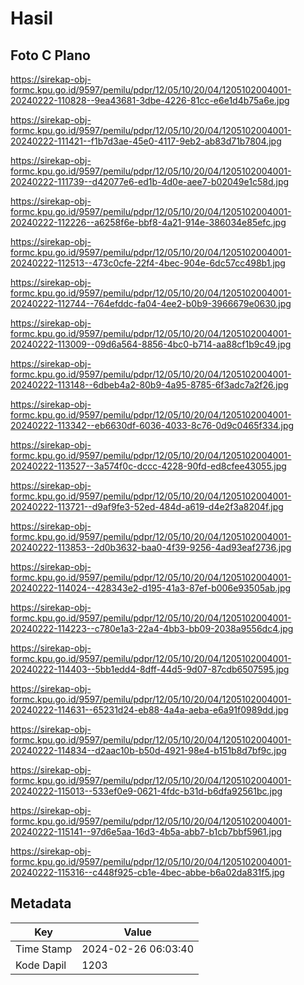 # Hasil

## Foto C Plano

https://sirekap-obj-formc.kpu.go.id/9597/pemilu/pdpr/12/05/10/20/04/1205102004001-20240222-110828--9ea43681-3dbe-4226-81cc-e6e1d4b75a6e.jpg

https://sirekap-obj-formc.kpu.go.id/9597/pemilu/pdpr/12/05/10/20/04/1205102004001-20240222-111421--f1b7d3ae-45e0-4117-9eb2-ab83d71b7804.jpg

https://sirekap-obj-formc.kpu.go.id/9597/pemilu/pdpr/12/05/10/20/04/1205102004001-20240222-111739--d42077e6-ed1b-4d0e-aee7-b02049e1c58d.jpg

https://sirekap-obj-formc.kpu.go.id/9597/pemilu/pdpr/12/05/10/20/04/1205102004001-20240222-112226--a6258f6e-bbf8-4a21-914e-386034e85efc.jpg

https://sirekap-obj-formc.kpu.go.id/9597/pemilu/pdpr/12/05/10/20/04/1205102004001-20240222-112513--473c0cfe-22f4-4bec-904e-6dc57cc498b1.jpg

https://sirekap-obj-formc.kpu.go.id/9597/pemilu/pdpr/12/05/10/20/04/1205102004001-20240222-112744--764efddc-fa04-4ee2-b0b9-3966679e0630.jpg

https://sirekap-obj-formc.kpu.go.id/9597/pemilu/pdpr/12/05/10/20/04/1205102004001-20240222-113009--09d6a564-8856-4bc0-b714-aa88cf1b9c49.jpg

https://sirekap-obj-formc.kpu.go.id/9597/pemilu/pdpr/12/05/10/20/04/1205102004001-20240222-113148--6dbeb4a2-80b9-4a95-8785-6f3adc7a2f26.jpg

https://sirekap-obj-formc.kpu.go.id/9597/pemilu/pdpr/12/05/10/20/04/1205102004001-20240222-113342--eb6630df-6036-4033-8c76-0d9c0465f334.jpg

https://sirekap-obj-formc.kpu.go.id/9597/pemilu/pdpr/12/05/10/20/04/1205102004001-20240222-113527--3a574f0c-dccc-4228-90fd-ed8cfee43055.jpg

https://sirekap-obj-formc.kpu.go.id/9597/pemilu/pdpr/12/05/10/20/04/1205102004001-20240222-113721--d9af9fe3-52ed-484d-a619-d4e2f3a8204f.jpg

https://sirekap-obj-formc.kpu.go.id/9597/pemilu/pdpr/12/05/10/20/04/1205102004001-20240222-113853--2d0b3632-baa0-4f39-9256-4ad93eaf2736.jpg

https://sirekap-obj-formc.kpu.go.id/9597/pemilu/pdpr/12/05/10/20/04/1205102004001-20240222-114024--428343e2-d195-41a3-87ef-b006e93505ab.jpg

https://sirekap-obj-formc.kpu.go.id/9597/pemilu/pdpr/12/05/10/20/04/1205102004001-20240222-114223--c780e1a3-22a4-4bb3-bb09-2038a9556dc4.jpg

https://sirekap-obj-formc.kpu.go.id/9597/pemilu/pdpr/12/05/10/20/04/1205102004001-20240222-114403--5bb1edd4-8dff-44d5-9d07-87cdb6507595.jpg

https://sirekap-obj-formc.kpu.go.id/9597/pemilu/pdpr/12/05/10/20/04/1205102004001-20240222-114631--65231d24-eb88-4a4a-aeba-e6a91f0989dd.jpg

https://sirekap-obj-formc.kpu.go.id/9597/pemilu/pdpr/12/05/10/20/04/1205102004001-20240222-114834--d2aac10b-b50d-4921-98e4-b151b8d7bf9c.jpg

https://sirekap-obj-formc.kpu.go.id/9597/pemilu/pdpr/12/05/10/20/04/1205102004001-20240222-115013--533ef0e9-0621-4fdc-b31d-b6dfa92561bc.jpg

https://sirekap-obj-formc.kpu.go.id/9597/pemilu/pdpr/12/05/10/20/04/1205102004001-20240222-115141--97d6e5aa-16d3-4b5a-abb7-b1cb7bbf5961.jpg

https://sirekap-obj-formc.kpu.go.id/9597/pemilu/pdpr/12/05/10/20/04/1205102004001-20240222-115316--c448f925-cb1e-4bec-abbe-b6a02da831f5.jpg


## Metadata

| Key        | Value               |
| ---------- | ------------------- |
| Time Stamp | 2024-02-26 06:03:40 |
| Kode Dapil | 1203                |



